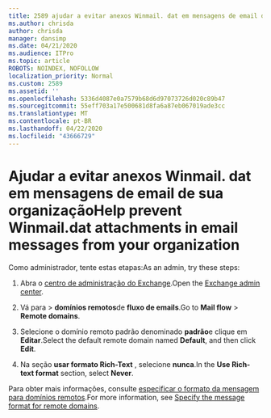 ```yaml
---
title: 2589 ajudar a evitar anexos Winmail. dat em mensagens de email de sua organização
ms.author: chrisda
author: chrisda
manager: dansimp
ms.date: 04/21/2020
ms.audience: ITPro
ms.topic: article
ROBOTS: NOINDEX, NOFOLLOW
localization_priority: Normal
ms.custom: 2589
ms.assetid: ''
ms.openlocfilehash: 5336d4087e0a7579b68d6d97073726d020c89b47
ms.sourcegitcommit: 55eff703a17e500681d8fa6a87eb067019ade3cc
ms.translationtype: MT
ms.contentlocale: pt-BR
ms.lasthandoff: 04/22/2020
ms.locfileid: "43666729"
---
```

# <a name="help-prevent-winmaildat-attachments-in-email-messages-from-your-organization"></a><span data-ttu-id="4eea0-102">Ajudar a evitar anexos Winmail. dat em mensagens de email de sua organização</span><span class="sxs-lookup"><span data-stu-id="4eea0-102">Help prevent Winmail.dat attachments in email messages from your organization</span></span>

<span data-ttu-id="4eea0-103">Como administrador, tente estas etapas:</span><span class="sxs-lookup"><span data-stu-id="4eea0-103">As an admin, try these steps:</span></span>

1. <span data-ttu-id="4eea0-104">Abra o [centro de administração do Exchange](https://outlook.office365.com/ecp/).</span><span class="sxs-lookup"><span data-stu-id="4eea0-104">Open the [Exchange admin center](https://outlook.office365.com/ecp/).</span></span>

2. <span data-ttu-id="4eea0-105">Vá para > **domínios remotos**de **fluxo de emails**.</span><span class="sxs-lookup"><span data-stu-id="4eea0-105">Go to **Mail flow** > **Remote domains**.</span></span>

3. <span data-ttu-id="4eea0-106">Selecione o domínio remoto padrão denominado **padrão**e clique em **Editar**.</span><span class="sxs-lookup"><span data-stu-id="4eea0-106">Select the default remote domain named **Default**, and then click **Edit**.</span></span>

4. <span data-ttu-id="4eea0-107">Na seção **usar formato Rich-Text** , selecione **nunca**.</span><span class="sxs-lookup"><span data-stu-id="4eea0-107">In the **Use Rich-text format** section, select **Never**.</span></span>

<span data-ttu-id="4eea0-108">Para obter mais informações, consulte [especificar o formato da mensagem para domínios remotos](https://docs.microsoft.com/Exchange/mail-flow-best-practices/remote-domains/remote-domains#specifying-message-format).</span><span class="sxs-lookup"><span data-stu-id="4eea0-108">For more information, see [Specify the message format for remote domains](https://docs.microsoft.com/Exchange/mail-flow-best-practices/remote-domains/remote-domains#specifying-message-format).</span></span>
